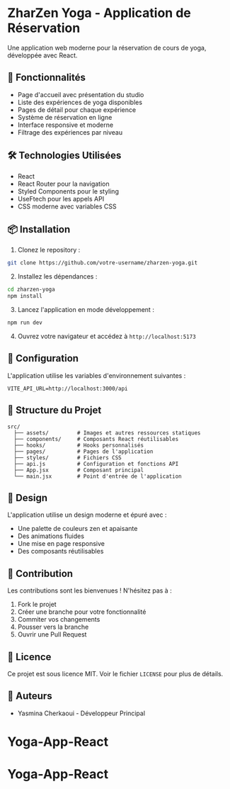 # ZharZen Yoga - Application de Réservation

Une application web moderne pour la réservation de cours de yoga, développée avec React.

## 🚀 Fonctionnalités

- Page d'accueil avec présentation du studio
- Liste des expériences de yoga disponibles
- Pages de détail pour chaque expérience
- Système de réservation en ligne
- Interface responsive et moderne
- Filtrage des expériences par niveau

## 🛠 Technologies Utilisées

- React
- React Router pour la navigation
- Styled Components pour le styling
- UseFtech pour les appels API
- CSS moderne avec variables CSS

## 📦 Installation

1. Clonez le repository :
```bash
git clone https://github.com/votre-username/zharzen-yoga.git
```

2. Installez les dépendances :
```bash
cd zharzen-yoga
npm install
```

3. Lancez l'application en mode développement :
```bash
npm run dev
```

4. Ouvrez votre navigateur et accédez à `http://localhost:5173`

## 🔧 Configuration

L'application utilise les variables d'environnement suivantes :

```env
VITE_API_URL=http://localhost:3000/api
```

## 📁 Structure du Projet

```
src/
  ├── assets/         # Images et autres ressources statiques
  ├── components/     # Composants React réutilisables
  ├── hooks/          # Hooks personnalisés
  ├── pages/          # Pages de l'application
  ├── styles/         # Fichiers CSS
  ├── api.js          # Configuration et fonctions API
  ├── App.jsx         # Composant principal
  └── main.jsx        # Point d'entrée de l'application
```

## 🎨 Design

L'application utilise un design moderne et épuré avec :
- Une palette de couleurs zen et apaisante
- Des animations fluides
- Une mise en page responsive
- Des composants réutilisables

## 🤝 Contribution

Les contributions sont les bienvenues ! N'hésitez pas à :
1. Fork le projet
2. Créer une branche pour votre fonctionnalité
3. Commiter vos changements
4. Pousser vers la branche
5. Ouvrir une Pull Request

## 📝 Licence

Ce projet est sous licence MIT. Voir le fichier `LICENSE` pour plus de détails.

## 👥 Auteurs

- Yasmina Cherkaoui - Développeur Principal


# Yoga-App-React
# Yoga-App-React
